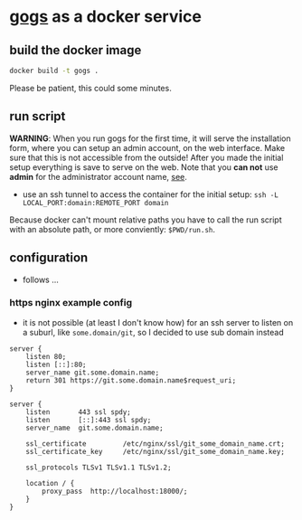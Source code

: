 # [gogs](http://gogs.io) as a docker service

## build the docker image

```sh
docker build -t gogs .
```

Please be patient, this could some minutes.

## run script

**WARNING**: When you run gogs for the first time, it will serve the installation form, where you can setup an admin account, on the web interface. Make sure that this is not accessible from the outside! After you made the initial setup everything is save to serve on the web. Note that you **can not** use **admin** for the administrator account name, [see](http://gogs.io/docs/intro/troubleshooting.html#form-validation).

- use an ssh tunnel to access the container for the initial setup: `ssh -L LOCAL_PORT:domain:REMOTE_PORT domain`

Because docker can't mount relative paths you have to call the run script with an absolute path, or more conviently: `$PWD/run.sh`.

## configuration

- follows ...

### https nginx example config

- it is not possible (at least I don't know how) for an ssh server to listen on a suburl, like `some.domain/git`, so I decided to use sub domain instead

```nginx
server {
    listen 80;
    listen [::]:80;
    server_name git.some.domain.name;
    return 301 https://git.some.domain.name$request_uri;
}

server {
    listen       443 ssl spdy;
    listen       [::]:443 ssl spdy;
    server_name  git.some.domain.name;

    ssl_certificate         /etc/nginx/ssl/git_some_domain_name.crt;
    ssl_certificate_key     /etc/nginx/ssl/git_some_domain_name.key;

    ssl_protocols TLSv1 TLSv1.1 TLSv1.2;

    location / {
        proxy_pass  http://localhost:18000/;
    }
}
```

